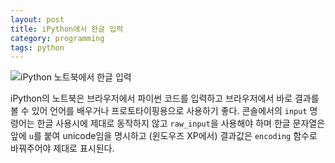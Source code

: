 ```yaml
---
layout: post
title: iPython에서 한글 입력
category: programming
tags: python
---
```


![iPython 노트북에서 한글 입력]({{site.url}}/assets/ipython_notebook_input.png)

iPython의 노트북은 브라우저에서 파이썬 코드를 입력하고 브라우저에서 바로 결과를 볼 수 있어 언어를 배우거나 프로토타이핑용으로 사용하기 좋다. 콘솔에서의 `input` 명령어는 한글 사용시에 제대로 동작하지 않고 `raw_input`을 사용해야 하며 한글 문자열은 앞에 `u`를 붙여 unicode임을 명시하고 (윈도우즈 XP에서) 결과값은 `encoding` 함수로 바꿔주어야 제대로 표시된다.
